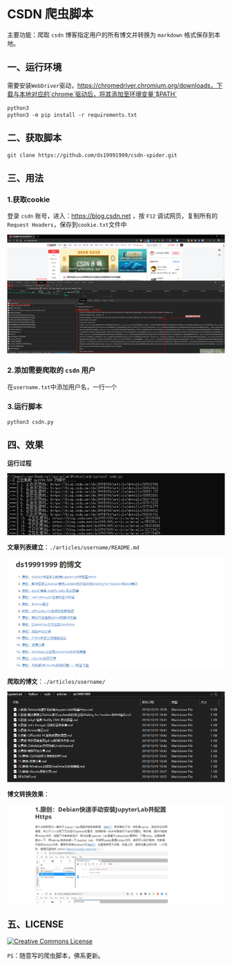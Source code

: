 # CSDN 爬虫脚本

主要功能：爬取 `csdn` 博客指定用户的所有博文并转换为 `markdown` 格式保存到本地。

## 一、运行环境

需要安装`WebDriver`驱动，https://chromedriver.chromium.org/downloads，下载与本地对应的`chrome`驱动后，将其添加至环境变量`$PATH`

```shell
python3
python3 -m pip install -r requirements.txt
```

## 二、获取脚本

```shell
git clone https://github.com/ds19991999/csdn-spider.git
```

## 三、用法

### 1.获取cookie

登录 `csdn` 账号，进入：https://blog.csdn.net ，按 `F12` 调试网页，复制所有的 `Request Headers`，保存到`cookie.txt`文件中

![1571482112632](assets/1571482112632.png)

### 2.添加需要爬取的 `csdn` 用户

在`username.txt`中添加用户名，一行一个

### 3.运行脚本

```shell
python3 csdn.py
```

## 四、效果

**运行过程**

![1571483423256](assets/1571483423256.png)

**文章列表建立**：`./articles/username/README.md`

![1571483552438](assets/1571483552438.png)

**爬取的博文**：`./articles/username/`

![1571483479356](assets/1571483479356.png)

**博文转换效果**：

![1571483777703](assets/1571483777703.png)

## 五、LICENSE

<a rel="license" href="http://creativecommons.org/licenses/by-nc-sa/4.0/"><img alt="Creative Commons License" style="border-width:0" src="https://i.creativecommons.org/l/by-nc-sa/4.0/88x31.png" /></a>



`PS`：随意写的爬虫脚本，佛系更新。